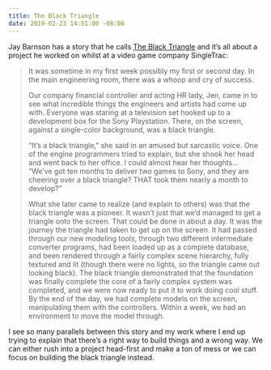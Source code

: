 ```yaml
---
title: The Black Triangle
date: 2019-02-23 14:51:00 -08:00
---
```


Jay Barnson has a story that he calls [The Black Triangle](http://rampantgames.com/blog/?p=7745) and it’s all about a project he worked on whilst at a video game company SingleTrac:

> It was sometime in my first week possibly my first or second day. In the main engineering room, there was a whoop and cry of success.
> 
> Our company financial controller and acting HR lady, Jen, came in to see what incredible things the engineers and artists had come up with. Everyone was staring at a television set hooked up to a development box for the Sony Playstation. There, on the screen, against a single-color background, was a black triangle.
> 
> “It’s a black triangle,” she said in an amused but sarcastic voice. One of the engine programmers tried to explain, but she shook her head and went back to her office. I could almost hear her thoughts… “We’ve got ten months to deliver two games to Sony, and they are cheering over a black triangle? THAT took them nearly a month to develop?”
> 
> What she later came to realize (and explain to others) was that the black triangle was a pioneer. It wasn’t just that we’d managed to get a triangle onto the screen. That could be done in about a day. It was the journey the triangle had taken to get up on the screen. It had passed through our new modeling tools, through two different intermediate converter programs, had been loaded up as a complete database, and been rendered through a fairly complex scene hierarchy, fully textured and lit (though there were no lights, so the triangle came out looking black). The black triangle demonstrated that the foundation was finally complete the core of a fairly complex system was completed, and we were now ready to put it to work doing cool stuff. By the end of the day, we had complete models on the screen, manipulating them with the controllers. Within a week, we had an environment to move the model through.

I see so many parallels between this story and my work where I end up trying to explain that there’s a right way to build things and a wrong way. We can either rush into a project head-first and make a ton of mess or we can focus on building the black triangle instead.
